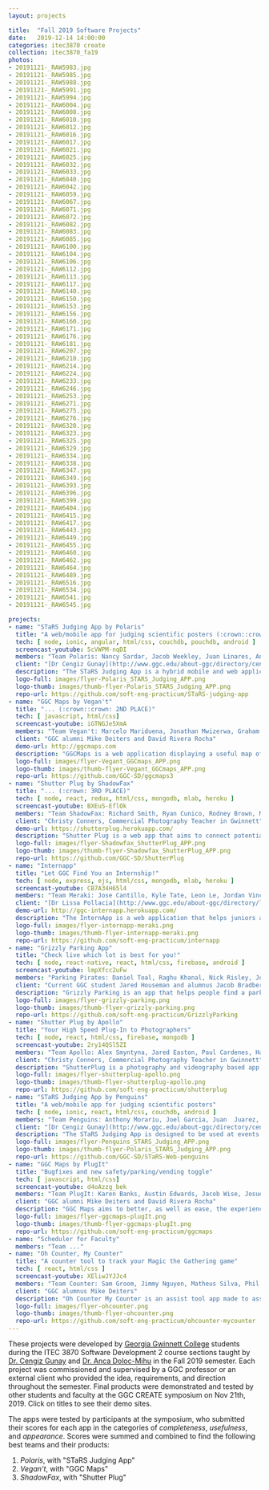 ```yaml
---
layout: projects

title:  "Fall 2019 Software Projects"
date:   2019-12-14 14:00:00
categories: itec3870 create
collection: itec3870_fa19
photos:
- 20191121-_RAW5983.jpg
- 20191121-_RAW5985.jpg
- 20191121-_RAW5988.jpg
- 20191121-_RAW5991.jpg
- 20191121-_RAW5994.jpg
- 20191121-_RAW6004.jpg
- 20191121-_RAW6008.jpg
- 20191121-_RAW6010.jpg
- 20191121-_RAW6012.jpg
- 20191121-_RAW6016.jpg
- 20191121-_RAW6017.jpg
- 20191121-_RAW6021.jpg
- 20191121-_RAW6025.jpg
- 20191121-_RAW6032.jpg
- 20191121-_RAW6033.jpg
- 20191121-_RAW6040.jpg
- 20191121-_RAW6042.jpg
- 20191121-_RAW6059.jpg
- 20191121-_RAW6067.jpg
- 20191121-_RAW6071.jpg
- 20191121-_RAW6072.jpg
- 20191121-_RAW6082.jpg
- 20191121-_RAW6083.jpg
- 20191121-_RAW6085.jpg
- 20191121-_RAW6100.jpg
- 20191121-_RAW6104.jpg
- 20191121-_RAW6106.jpg
- 20191121-_RAW6112.jpg
- 20191121-_RAW6113.jpg
- 20191121-_RAW6117.jpg
- 20191121-_RAW6140.jpg
- 20191121-_RAW6150.jpg
- 20191121-_RAW6153.jpg
- 20191121-_RAW6156.jpg
- 20191121-_RAW6160.jpg
- 20191121-_RAW6171.jpg
- 20191121-_RAW6176.jpg
- 20191121-_RAW6181.jpg
- 20191121-_RAW6207.jpg
- 20191121-_RAW6210.jpg
- 20191121-_RAW6214.jpg
- 20191121-_RAW6224.jpg
- 20191121-_RAW6233.jpg
- 20191121-_RAW6246.jpg
- 20191121-_RAW6253.jpg
- 20191121-_RAW6271.jpg
- 20191121-_RAW6275.jpg
- 20191121-_RAW6276.jpg
- 20191121-_RAW6320.jpg
- 20191121-_RAW6323.jpg
- 20191121-_RAW6325.jpg
- 20191121-_RAW6329.jpg
- 20191121-_RAW6334.jpg
- 20191121-_RAW6338.jpg
- 20191121-_RAW6347.jpg
- 20191121-_RAW6349.jpg
- 20191121-_RAW6393.jpg
- 20191121-_RAW6396.jpg
- 20191121-_RAW6399.jpg
- 20191121-_RAW6404.jpg
- 20191121-_RAW6415.jpg
- 20191121-_RAW6417.jpg
- 20191121-_RAW6443.jpg
- 20191121-_RAW6449.jpg
- 20191121-_RAW6455.jpg
- 20191121-_RAW6460.jpg
- 20191121-_RAW6462.jpg
- 20191121-_RAW6464.jpg
- 20191121-_RAW6489.jpg
- 20191121-_RAW6516.jpg
- 20191121-_RAW6534.jpg
- 20191121-_RAW6541.jpg
- 20191121-_RAW6545.jpg

projects:
- name: "STaRS Judging App by Polaris"
  title: "A web/mobile app for judging scientific posters (:crown::crown::crown: 1ST PLACE)"
  tech: [ node, ionic, angular, html/css, couchdb, pouchdb, android ]
  screencast-youtube: 5cVWPM-nqDI
  members: "Team Polaris: Nancy Sardar, Jacob Weekley, Juan Linares, Andrew Plourde"
  client: "[Dr Cengiz Gunay](http://www.ggc.edu/about-ggc/directory/cengiz-gunay) and [Dr Anca Doloc-Mihu](http://www.ggc.edu/about-ggc/directory/anca-doloc-mihu)"
  description: "The STaRS Judging App is a hybrid mobile and web application for faculty judges to utilize during the STaRS poster competition held at Georgia Gwinnett College. It is used to facilitate and manage the ratings judges provide and keeps track of them whether the application is online or offline. Also provides results for student presenters to check their scores. The main goal of this application is to provide faculty judges with an easier, user-friendly interface to submit their ratings and critiques for student posters during the STaRS event."
  logo-full: images/flyer-Polaris_STARS_Judging_APP.png
  logo-thumb: images/thumb-flyer-Polaris_STARS_Judging_APP.png
  repo-url: https://github.com/soft-eng-practicum/STaRS-judging-app
- name: "GGC Maps by Vegan't"
  title: "... (:crown::crown: 2ND PLACE)"
  tech: [ javascript, html/css]
  screencast-youtube: iGTNGJe5XmA 
  members: "Team Vegan't: Marcelo Mariduena, Jonathan Mwizerwa, Graham Giles, Philip Wall" 
  client: "GGC alumni Mike Deiters and David Rivera Rocha"
  demo-url: http://ggcmaps.com
  description: "GGCMaps is a web application displaying a useful map of the Georgia Gwinnett College (GGC) campus. Users are able to navigate buildings, parking lots, dining, fire routes, and other useful services on the app."
  logo-full: images/flyer-Vegant_GGCmaps_APP.png
  logo-thumb: images/thumb-flyer-Vegant_GGCmaps_APP.png
  repo-url: https://github.com/GGC-SD/ggcmaps3
- name: "Shutter Plug by ShadowFax"
  title: "... (:crown: 3RD PLACE)"
  tech: [ node, react, redux, html/css, mongodb, mlab, heroku ]
  screencast-youtube: BXEuS-EflOk
  members: "Team ShadowFax: Richard Smith, Ryan Cunico, Rodney Brown, Malik Norford"
  client: "Christy Conners, Commercial Photography Teacher in Gwinnett"
  demo-url: https://shutterplug.herokuapp.com/
  description: "Shutter Plug is a web app that aims to connect potential customers with photographers and videographers, focusing on local and upcoming artists. These artists will have the ability to create a custom profile that highlights their areas of expertise and provide links to their social media accounts, thereby increasing their exposure to new clients. Potential clients can search for artists via different parameters such as: name, location and specialization."
  logo-full: images/flyer-Shadowfax_ShutterPlug_APP.png
  logo-thumb: images/thumb-flyer-Shadowfax_ShutterPlug_APP.png
  repo-url: https://github.com/GGC-SD/ShutterPlug
- name: "Internapp"
  title: "Let GGC Find You an Internship!"
  tech: [ node, express, ejs, html/css, mongodb, mlab, heroku ]
  screencast-youtube: CB7A34H65l4
  members: "Team Meraki: Jose Cantillo, Kyle Tate, Leon Le, Jordan Vincent, Ethan Kim"
  client: "[Dr Lissa Pollacia](http://www.ggc.edu/about-ggc/directory/lissa-pollacia) and [Dr Latanya Hammonds-Odie](http://www.ggc.edu/about-ggc/directory/latanya-hammonds-odie)"
  demo-url: http://ggc-internapp.herokuapp.com/
  description: "The InternApp is a web application that helps juniors and seniors majoring in biology and information technology apply for internships and research opportunities. Students can access pertinent information for available internships, upload their resumes, fill out important forms, and send their applications to the biology and ITEC programs' respective internship coordinators all through the InternApp. Additionally, the InternApp gives internship coordinators a way to access student applications and forms in one place, helping them to organize, process, and expedite internship applications for GGC students."
  logo-full: images/flyer-internapp-meraki.png
  logo-thumb: images/thumb-flyer-internapp-meraki.png
  repo-url: https://github.com/soft-eng-practicum/internapp
- name: "Grizzly Parking App"
  title: "Check live which lot is best for you!"
  tech: [ node, react-native, react, html/css, firebase, android ]
  screencast-youtube: lmpXfcc2uFw
  members: "Parking Pirates: Daniel Toal, Raghu Khanal, Nick Risley, Joshua Walton, Mark Levengood"
  client: "Current GGC student Jared Houseman and alumnus Jacob Bradberry"
  description: "Grizzly Parking is an app that helps people find a parking spot on GGC Campus. The app allows users to log in and create their own accounts. Each account can view the lots via color indicators showing which lots are more available. When the user parks it will update the system and the color indicator in their respective lot.  User Authentication, Forgot Password and the Parking Lots were all integrated through Google’s Firebase Platform.  This mobile app was [originally written](../itec3870_fa18/#Grizzly+Parking) in an Ionic Framework, but we decided to abandon that codebase and rewrite it in React Native.  This ended up being a good choice for us even though some experienced errors throughout the semester."
  logo-full: images/flyer-grizzly-parking.png
  logo-thumb: images/thumb-flyer-grizzly-parking.png
  repo-url: https://github.com/soft-eng-practicum/GrizzlyParking
- name: "Shutter Plug by Apollo"
  title: "Your High Speed Plug-In to Photographers"
  tech: [ node, react, html/css, firebase, mongodb ]
  screencast-youtube: 2ry14QSl5ZI
  members: "Team Apollo: Alex Smyntyna, Jared Easton, Paul Cardenes, Haylee Anderson"
  client: "Christy Conners, Commercial Photography Teacher in Gwinnett"
  description: "ShutterPlug is a photography and videography based app where the goal is to connect customers and business owners to photographers and videographers. Photographers will have access to a web based platform that will launch their business to a higher level of exposure. Photographers/Videographers can simply upload a custom profile and link their social media and websites to the Shutter Plug App to gain thousands of potential clients. Clients can quickly browse through different photographer profiles easily by using Shutter Plug’s filters such as: Location, Availability, Price Range, Portrait/Studio, Wedding, Product, Sports, Architecture, Interior Design, Events and/or drone. There is also a scrolling feed that keeps everyone updated on events, advertisements, photo contests and more."
  logo-full: images/flyer-shutterplug-apollo.png
  logo-thumb: images/thumb-flyer-shutterplug-apollo.png
  repo-url: https://github.com/soft-eng-practicum/shutterplug
- name: "STaRS Judging App by Penguins"
  title: "A web/mobile app for judging scientific posters"
  tech: [ node, ionic, react, html/css, couchdb, android ]
  members: "Team Penguins: Anthony Morariu, Joel Garcia, Juan  Juarez, Ruth Whitehouse"
  client: "[Dr Cengiz Gunay](http://www.ggc.edu/about-ggc/directory/cengiz-gunay) and [Dr Anca Doloc-Mihu](http://www.ggc.edu/about-ggc/directory/anca-doloc-mihu)"
  description: "The STaRS Judging App is designed to be used at events for easy and convenient judging of the content displayed. The powerful sync features allows for real time viewing of the incoming vote submissions. Administrators are able to sort and query the judging results using various criteria and view how each judge voted."
  logo-full: images/flyer-Penguins_STARS_Judging_APP.png
  logo-thumb: images/thumb-flyer-Polaris_STARS_Judging_APP.png
  repo-url: https://github.com/GGC-SD/STaRS-Web-penguins
- name: "GGC Maps by PlugIt"
  title: "Bugfixes and new safety/parking/vending toggle"
  tech: [ javascript, html/css]
  screencast-youtube: d4oAzzg_bek
  members: "Team PlugIt: Karen Banks, Austin Edwards, Jacob Wise, Josue Pastore-Manzano"
  client: "GGC alumni Mike Deiters and David Rivera Rocha"
  description: "GGC Maps aims to better, as well as ease, the experience of students at GGC when trying to find various locations across campus. It allows users to search rooms and have them be highlighted on an interactive map for easier meetups, less time wasted finding that one classroom for the first time, and easier navigation across campus for guests. This is the latest iteration of a [previous project](../featured/ggc-maps)."
  logo-full: images/flyer-ggcmaps-plugIt.png
  logo-thumb: images/thumb-flyer-ggcmaps-plugIt.png
  repo-url: https://github.com/soft-eng-practicum/ggcmaps
- name: "Scheduler for Faculty"
  members: "Team ..."
- name: "Oh Counter, My Counter"
  title: "A counter tool to track your Magic the Gathering game"
  tech: [ react, html/css ]
  screencast-youtube: XEliwJYJJc4
  members: "Team Counter: Sam Groom, Jimmy Nguyen, Matheus Silva, Phil Chazares, Weston Armstrong"
  client: "GGC alumnus Mike Deiters"
  description: "Oh Counter My Counter is an assist tool app made to assist users when they play Magic the Gathering or other board/card game. It will be easily accessible through the website so that any user can just go to the page and use it. It will include a compact view so that multiple users can have the convenience of tracking their data while playing their game. There will be features such as unique dices, coin flips, timers, and random player selectors. Currently, the tool will assist Magic the Gathering (Standard and Commander), Yugioh, Munchkin and will support up to 8 players."
  logo-full: images/flyer-ohcounter.png
  logo-thumb: images/thumb-flyer-ohcounter.png
  repo-url: https://github.com/soft-eng-practicum/ohcounter-mycounter
---
```


These projects were developed by [Georgia Gwinnett College][ggc]
students during the ITEC 3870 Software Development 2 course sections
taught by [Dr. Cengiz Gunay][gunay-ggc]
and [Dr. Anca Doloc-Mihu][doloc-ggc] in the Fall 2019 semester. Each
project was commissioned and supervised by a GGC professor or an
external client who provided the idea, requirements, and direction
throughout the semester. Final products were demonstrated and tested
by other students and faculty at the GGC CREATE symposium on Nov
21th, 2019. Click on titles to see their demo sites.

The apps were tested by participants at the symposium, who submitted
their scores for each app in the categories of *completeness*,
*usefulness*, and *appearance*. Scores were summed and combined to
find the following best teams and their products:

1.    *Polaris*, with "STaRS Judging App"
2.    *Vegan't*, with "GGC Maps"
3.    *ShadowFax*, with "Shutter Plug"
	
[ggc]:		http://www.ggc.edu
[gunay-ggc]: 	http://www.ggc.edu/about-ggc/directory/cengiz-gunay
[doloc-ggc]: 	http://www.ggc.edu/about-ggc/directory/anca-doloc-mihu

